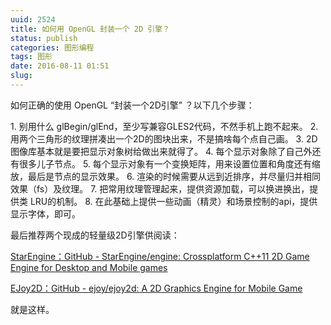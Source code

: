 ```yaml
---
uuid: 2524
title: 如何用 OpenGL 封装一个 2D 引擎？
status: publish
categories: 图形编程
tags: 图形
date: 2016-08-11 01:51
slug: 
---
```


如何正确的使用 OpenGL “封装一个2D引擎” ？以下几个步骤：

1\. 别用什么 glBegin/glEnd，至少写兼容GLES2代码，不然手机上跑不起来。
2\. 用两个三角形的纹理拼凑出一个2D的图块出来，不是搞啥每个点自己画。
3\. 2D图像库基本就是要把显示对象树给做出来就得了。
4\. 每个显示对象除了自己外还有很多儿子节点。
5\. 每个显示对象有一个变换矩阵，用来设置位置和角度还有缩放，最后是节点的显示效果。
6\. 渲染的时候需要从远到近排序，并尽量归并相同效果（fs）及纹理。
7\. 把常用纹理管理起来，提供资源加载，可以换进换出，提供类 LRU的机制。
8\. 在此基础上提供一些动画（精灵）和场景控制的api，提供显示字体，即可。

最后推荐两个现成的轻量级2D引擎供阅读：

[StarEngine：GitHub - StarEngine/engine: Crossplatform C++11 2D Game Engine for Desktop and Mobile games](https://github.com/StarEngine/engine/)

[EJoy2D：GitHub - ejoy/ejoy2d: A 2D Graphics Engine for Mobile Game](https://github.com/ejoy/ejoy2d)

就是这样。

